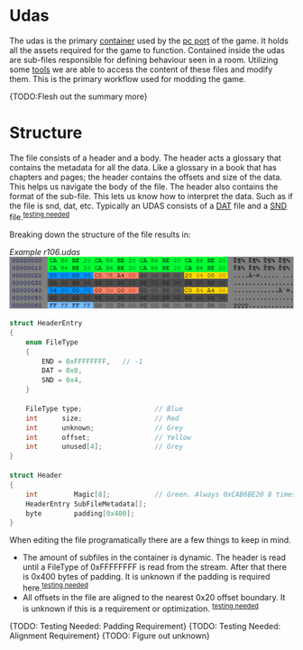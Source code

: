 # Udas

The udas is the primary [container](https://en.wikipedia.org/wiki/Container_format_(computing)) used by the [pc port](main.md) of the game. It holds all the assets required for the game to function. Contained inside the udas are sub-files responsible for defining behaviour seen in a room. Utilizing some [tools](tools.md) we are able to access the content of these files and modify them. This is the primary workflow used for modding the game. 

{TODO:Flesh out the summary more}

# Structure
The file consists of a header and a body. The header acts a glossary that contains the metadata for all the data. Like a glossary in a book that has chapters and pages; the header contains the offsets and size of the data. This helps us navigate the body of the file. The header also contains the format of the sub-file. This lets us know how to interpret the data. Such as if the file is snd, dat, etc. Typically an UDAS consists of a [DAT](dat.md) file and a [SND](snd.md) file.<sup>[testing needed](https://github.com/Zatarita/re4-wiki/issues/new?title=update-UDAS_SubFile_Supported_Types)</sup>

Breaking down the structure of the file results in:

*Example r106.udas*<br>
![Udas Header Hex](images/UDAS_header_hex.png)
```c
struct HeaderEntry
{
    enum FileType
    {
        END = 0xFFFFFFFF,   // -1
        DAT = 0x0,
        SND = 0x4,
    }

    FileType type;                  // Blue
    int      size;                  // Red
    int      unknown;               // Grey
    int      offset;                // Yellow
    int      unused[4];             // Grey
}

struct Header
{
    int         Magic[8];           // Green. Always 0xCAB6BE20 8 times
    HeaderEntry SubFileMetadata[];
    byte        padding[0x400];
}
```

When editing the file programatically there are a few things to keep in mind.
* The amount of subfiles in the container is dynamic. The header is read until a FileType of 0xFFFFFFFF is read from the stream. After that there is 0x400 bytes of padding. It is unknown if the padding is required here.<sup>[testing needed](https://github.com/Zatarita/re4-wiki/issues/new?title=update-UDAS_Padding_Requirement)</sup>
* All offsets in the file are aligned to the nearest 0x20 offset boundary. It is unknown if this is a requirement or optimization. <sup>[testing needed](https://github.com/Zatarita/re4-wiki/issues/new?title=update-UDAS_Alignment_Requirement)</sup>

{TODO: Testing Needed: Padding Requirement}
{TODO: Testing Needed: Alignment Requirement}
{TODO: Figure out unknown}
